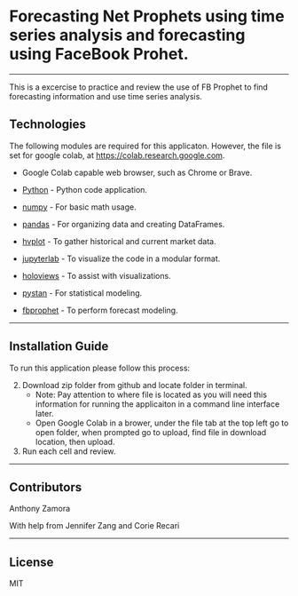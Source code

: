
# Forecasting Net Prophets using time series analysis and forecasting using FaceBook Prohet.
---

This is a excercise to practice and review the use of FB Prophet to find forecasting information and use time series analysis.

## Technologies

The following modules are required for this applicaton.  However, the file is set for google colab, at https://colab.research.google.com.

* Google Colab capable web browser, such as Chrome or Brave.

* [Python](https://www.python.org/downloads/) - Python code application.

* [numpy](https://pypi.org/project/numpy/) - For basic math usage.

* [pandas](https://github.com/pandas-dev/pandas) - For organizing data and creating DataFrames.

* [hvplot](https://pypi.org/project/hvplot/) - To gather historical and current market data. 

* [jupyterlab](https://jupyter.org/install.html) - To visualize the code in a modular format. 

* [holoviews](https://holoviews.org) - To assist with visualizations.

* [pystan](https://pystan.readthedocs.io/en/latest/installation.html) - For statistical modeling.

* [fbprophet](https://facebook.github.io/prophet/docs/installation.html) - To perform forecast modeling.

---

## Installation Guide

To run this application please follow this process:

2. Download zip folder from github and locate folder in terminal.
    - Note: Pay attention to where file is located as you will need this information for running the applicaiton in a           command line interface later.
    - Open Google Colab in a brower, under the file tab at the top left go to open folder, when prompted go to upload, find file in download location, then upload.
3. Run each cell and review.

---

## Contributors

Anthony Zamora

With help from Jennifer Zang and Corie Recari

  
---

## License

MIT
